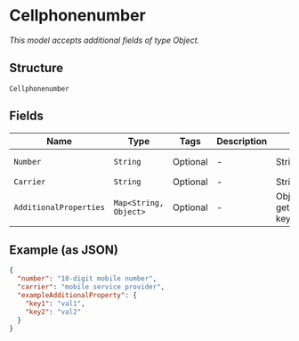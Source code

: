 
# Cellphonenumber

*This model accepts additional fields of type Object.*

## Structure

`Cellphonenumber`

## Fields

| Name | Type | Tags | Description | Getter | Setter |
|  --- | --- | --- | --- | --- | --- |
| `Number` | `String` | Optional | - | String getNumber() | setNumber(String number) |
| `Carrier` | `String` | Optional | - | String getCarrier() | setCarrier(String carrier) |
| `AdditionalProperties` | `Map<String, Object>` | Optional | - | Object getAdditionalProperty(String key) | additionalProperty(String key, Object value) |

## Example (as JSON)

```json
{
  "number": "10-digit mobile number",
  "carrier": "mobile service provider",
  "exampleAdditionalProperty": {
    "key1": "val1",
    "key2": "val2"
  }
}
```

